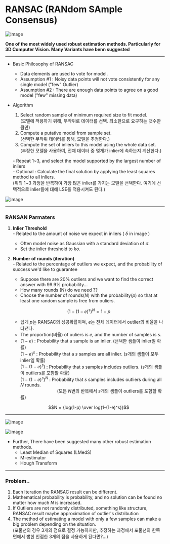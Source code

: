 # RANSAC (RANdom SAmple Consensus)

![image](https://user-images.githubusercontent.com/60316325/232277572-42dae5cd-96fb-4b8e-be50-72bc29f9d45c.png)

**One of the most widely used robust estimation methods. Particularly for 3D Computer Vision. Many Variants have benn suggested**

---

* Basic Philosophy of RANSAC
  * Data elements are used to vote for model.
  * Assumption #1 : Noisy data points will not vote consistently for any single model ("few" Outlier)
  * Assumption #2 : There are enough data points to agree on a good model ("few" missing data)

* Algorithm
  1) Select random sample of minimum required size to fit model. <br>
  (모델에 적용하기 위해, 무작위로 데이터를 선택. 최소한으로 요구하는 갯수만큼만) <br>
  2) Compute a putative model from sample set. <br>
  (선택한 무작위 데이터를 통해, 모델을 추정한다.)
  3) Compute the set of inliers to this model using the whole data set. <br>
  (추정한 모델을 사용하여, 전체 데이터 중 몇개가 inlier에 속하는지 계산한다.) <br>
  
  \- Repeat 1\~3, and select the model supported by the largest number of inliers <br>
  \- Optional : Calculate the final solution by applying the least squares method to all inliers. <br>
  (위의 1\~3 과정을 반복하여 가장 많은 inlier를 가지는 모델을 선택한다. 여기에 선택적으로 inlier들에 대해 LSE를 적용시켜도 된다.)
  
![image](https://user-images.githubusercontent.com/60316325/232279077-a6fd69de-47ca-4d36-bb16-f0f9f4ac36e0.png)

---

### RANSAN Parmaters

1. **Inlier Threshold** <br>
  \- Related to the amount of noise we expect in inliers ( $\delta$ in image )
    * Often model noise as Gaussian with a standard deviation of $\sigma$.
    * Set the inlier threshold to $k\sigma$.
2. **Number of rounds (iteration)** <br>
  \- Related to the percentage of outliers we expect, and the probability of success we'd like to guarantee
    * Suppose there are 20% outliers and we want to find the correct answer with 99.9% probability...
    * How many rounds (N) do we need ??
    * Choose the number of rounds($N$) with the probability($p$) so that at least one random sample is free from ouliers.<br>
    
    $$(1-(1-e)^s)^N = 1-p $$ 
    
    * 쉽게 $p$는 RANSAC의 성공확률이며, $e$는 전체 데이터에서 outlier의 비율을 나타낸다.
    * The proportion(비율) of ouliers is $e$, and the number of samples is $s$.
    * $(1-e)$ : Probability that a sample is an inlier. (선택한 샘플이 inlier일 확률)<br>
      $(1-e)^s$ : Probability that a $s$ samples are all inlier. ($s$개의 샘플이 모두 inlier일 확률)<br>
      $(1-(1-e)^s)$ : Probability that $s$ samples includes outliers. ($s$개의 샘플이 outliers를 포함할 확률)<br>
      $(1-(1-e)^s)^N$ : Probability that $s$ samples includes outliers during all $N$ rounds. <br>
      $\qquad \qquad \qquad \quad$ (모든 $N$번의 반복에서 $s$개의 샘플이 outliers를 포함할 확률) <br>
      
    $$N = {log(1-p) \over log(1-(1-e)^s)}$$

---

![image](https://user-images.githubusercontent.com/60316325/232286407-26d7d448-6601-4295-acbf-5dcd8ee7c39e.png)

![image](https://user-images.githubusercontent.com/60316325/232287064-2eb8a9f4-d9e1-413f-a408-da423394dfeb.png)

* Further, There have been suggested many other robust estimation methods.
  * Least Median of Squares (LMedS)
  * M-estimator
  * Hough Transform

---

### Problem..

1. Each Iteration the RANSAC result can be different.
2. Mathematical probability is probability, and no solution can be found no matter how much $N$ is increased.
3. If Outliers are not randomly distributed, something like structure, RANSAC result maybe approximation of outlier's distribution
4. The method of estimating a model with only a few samples can make a big problem depending on the situation. <br>
(포물선의 경우 3개의 점으로 결정 가능하지만, 추정하는 과정에서 포물선의 한쪽 면에서 뽑힌 인접한 3개의 점을 사용하게 된다면?...) 
